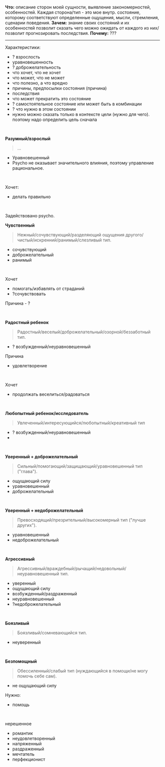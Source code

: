 **Что:** описание сторон моей сущности, выявление закономерностей, особенностей. Каждая сторона/тип - это мое внутр. состояние, которому соответствуют определенные ощущения, мысли, стремления, сценарии поведения.
**Зачем:** знание своих состояний и их особенностей позволит сказать чего можно ожидать от каждого из них/позволит прогнозировать последствия.
**Почему:** ???

---

Характеристики:
- ? взрослость
- уравновешенность
- ? доброжелательность
- что хочет, что не хочет
- что может, что не может
- что полезно, а что вредно
- причины, предпосылки состояния (причина)
- последствия
- что может прекратить это состояние
- ? самостоятельное состояние или может быть в комбинации
- ? что нужно в этом состоянии
 - нужно можно сказать только в контексте цели (нужно для чего). поэтому надо определить цель сначала


<br>

**Разумный/взрослый** 
> ...
 
- Уравновешенный  
- Psycho не оказывает значительного влияния, поэтому управление рациональное.

<br>

Хочет:
- делать правильно



<br>

Задействовано psycho.

**Чувственный**
> Нежный/сочувствующий/разделяющий ощущения другого/чистый/искренний/ранимый/слезливый тип.

- сочувствующий
- доброжелательный
- ранимый

<br>

Хочет
- помогать/избавлять от страданий
- ?сочувствовать

Причина - ?

<br>

**Радостный ребенок**
> Радостный/веселый/доброжелательный/озорной/беззаботный тип.

- ? возбужденный/неуравновешенный

Причина
- удовлетворение

<br>

Хочет
- продолжать веселиться/радоваться

<br>

**Любопытный ребенок/исследователь**
> Увлеченный/интересующийся/любопытный/креативный тип

- ? возбужденный/неуравновешенный
- 

<br>

**Уверенный + доброжелательный**
> Сильный/помогающий/защищающий/уравновешенный тип ("глава").

- ощущающий силу
- уравновешенный
- доброжелательный

<br>

**Уверенный + недоброжелательный**
> Превосходящий/презрительный/высокомерный тип ("лучше других"). 

- уравновешенный
- недоброжелательный

<br>

**Агрессивный**
> Агрессивный/враждебный/рычащий/недовольный/неуравновешенный тип.

- уверенный
- ощущающий силу
- возбужденный/раздраженный
- неуравновешенный
- ?недоброжелательный

<br>

**Боязливый**
> Боязливый/сомневающийся тип.

- неуверенный


<br>

**Безпомощный**
> Обессиленный/слабый тип (нуждающийся в помощи/не могу помочь себе сам).

- не ощущающий силу


Нужно:
- помощь

<br>


нерешенное
- романтик
- неудовлетворенный
- напряженный
- раздраженный
- мечтатель
- перфекционист







